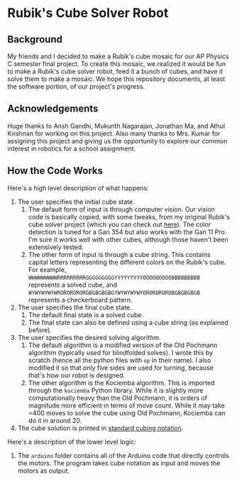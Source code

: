 # Rubik's Cube Solver Robot

## Background
My friends and I decided to make a Rubik's cube mosaic for our AP Physics C semester final project. To create this mosaic, we realized it would be fun to make a Rubik's cube solver robot, feed it a bunch of cubes, and have it solve them to make a mosaic. We hope this repository documents, at least the software portion, of our project's progress.


## Acknowledgements
Huge thanks to Ansh Gandhi, Mukunth Nagarajan, Jonathan Ma, and Athul Krishnan for working on this project. Also many thanks to Mrs. Kumar for assigning this project and giving us the opportunity to explore our common interest in robotics for a school assignment.

## How the Code Works
Here's a high level description of what happens:
1) The user specifies the initial cube state.
   1) The default form of input is through computer vision. Our vision code is basically copied, with some tweaks, from my original Rubik's cube solver project (which you can check out [here](https://github.com/anshgandhi4/Rubiks-Cube-Solver)). The color detection is tuned for a Gan 354 but also works with the Gan 11 Pro. I'm sure it works well with other cubes, although those haven't been extensively tested.
   2) The other form of input is through a cube string. This contains capital letters representing the different colors on the Rubik's cube. For example, `WWWWWWWWWRRRRRRRRRGGGGGGGGGYYYYYYYYYOOOOOOOOOBBBBBBBBB` represents a solved cube, and `WYWYWYWYWRORORORORGBGBGBGBGYWYWYWYWYOROROROROBGBGBGBGB` represents a checkerboard pattern.
2) The user specifies the final cube state.
   1) The default final state is a solved cube.
   2) The final state can also be defined using a cube string (as explained before).
3) The user specifies the desired solving algorithm.
   1) The default algorithm is a modified version of the Old Pochmann algorithm (typically used for blindfolded solves). I wrote this by scratch (hence all the python files with `op` in their name). I also modified it so that only five sides are used for turning, because that's how our robot is designed.
   2) The other algorithm is the Kociemba algorithm. This is imported through the `kociemba` Python library. While it is slightly more computationally heavy than the Old Pochmann, it is orders of magnitude more efficient in terms of move count. While it may take ~400 moves to solve the cube using Old Pochmann, Kociemba can do it in around 20.
4) The cube solution is printed in [standard cubing notation](https://www.youtube.com/embed/24eHm4ri8WM?start=0&end=51).

Here's a description of the lower level logic:
1) The `arduino` folder contains all of the Arduino code that directly controls the motors. The program takes cube notation as input and moves the motors as output.
